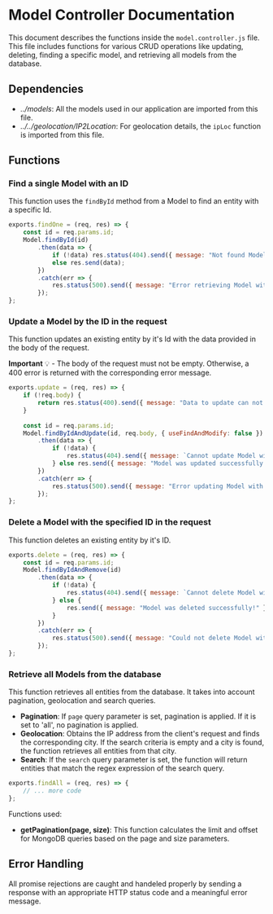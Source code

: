 # Model Controller Documentation

This document describes the functions inside the `model.controller.js` file. This file includes functions for various CRUD operations like updating, deleting, finding a specific model, and retrieving all models from the database.

## Dependencies

- _../models_: All the models used in our application are imported from this file.
- _../../geolocation/IP2Location_: For geolocation details, the `ipLoc` function is imported from this file.

## Functions

### Find a single Model with an ID

This function uses the `findById` method from a Model to find an entity with a specific Id. 

```javascript
exports.findOne = (req, res) => {
    const id = req.params.id;
    Model.findById(id)
        .then(data => {
            if (!data) res.status(404).send({ message: "Not found Model with id " + id });
            else res.send(data);
        })
        .catch(err => {
            res.status(500).send({ message: "Error retrieving Model with id=" + id });
        });
};
```

### Update a Model by the ID in the request

This function updates an existing entity by it's Id with the data provided in the body of the request. 

**Important** 💡 - The body of the request must not be empty. Otherwise, a 400 error is returned with the corresponding error message.

```javascript
exports.update = (req, res) => {
    if (!req.body) {
        return res.status(400).send({ message: "Data to update can not be empty!" });
    }
    
    const id = req.params.id;
    Model.findByIdAndUpdate(id, req.body, { useFindAndModify: false })
        .then(data => {
            if (!data) {
                res.status(404).send({ message: `Cannot update Model with id=${id}. Maybe Model was not found!` });
            } else res.send({ message: "Model was updated successfully." });
        })
        .catch(err => {
            res.status(500).send({ message: "Error updating Model with id=" + id });
        });
};
```

### Delete a Model with the specified ID in the request

This function deletes an existing entity by it's ID.

```javascript
exports.delete = (req, res) => {
    const id = req.params.id;
    Model.findByIdAndRemove(id)
        .then(data => {
            if (!data) {
                res.status(404).send({ message: `Cannot delete Model with id=${id}. Maybe Model was not found!` });
            } else {
                res.send({ message: "Model was deleted successfully!" });
            }
        })
        .catch(err => {
            res.status(500).send({ message: "Could not delete Model with id=" + id });
        });
};
```

### Retrieve all Models from the database

This function retrieves all entities from the database. It takes into account pagination, geolocation and search queries. 

- **Pagination**: If `page` query parameter is set, pagination is applied. If it is set to 'all', no pagination is applied.
- **Geolocation**: Obtains the IP address from the client's request and finds the corresponding city. If the search criteria is empty and a city is found, the function retrieves all entities from that city.
- **Search**: If the `search` query parameter is set, the function will return entities that match the regex expression of the search query.

```javascript
exports.findAll = (req, res) => {
    // ... more code
};
```

Functions used:
- **getPagination(page, size)**: This function calculates the limit and offset for MongoDB queries based on the page and size parameters.

## Error Handling

All promise rejections are caught and handeled properly by sending a response with an appropriate HTTP status code and a meaningful error message.